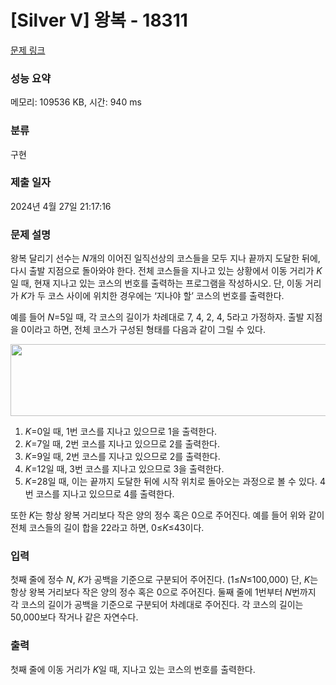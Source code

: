 # [Silver V] 왕복 - 18311 

[문제 링크](https://www.acmicpc.net/problem/18311) 

### 성능 요약

메모리: 109536 KB, 시간: 940 ms

### 분류

구현

### 제출 일자

2024년 4월 27일 21:17:16

### 문제 설명

<p>왕복 달리기 선수는 <em>N</em>개의 이어진 일직선상의 코스들을 모두 지나 끝까지 도달한 뒤에, 다시 출발 지점으로 돌아와야 한다. 전체 코스들을 지나고 있는 상황에서 이동 거리가 <em>K</em>일 때, 현재 지나고 있는 코스의 번호를 출력하는 프로그램을 작성하시오. 단, 이동 거리가 <em>K</em>가 두 코스 사이에 위치한 경우에는 ‘지나야 할’ 코스의 번호를 출력한다.</p>

<p>예를 들어 <em>N</em>=5일 때, 각 코스의 길이가 차례대로 7, 4, 2, 4, 5라고 가정하자. 출발 지점을 0이라고 하면, 전체 코스가 구성된 형태를 다음과 같이 그릴 수 있다.</p>

<p style="text-align: center;"><img alt="" src="https://upload.acmicpc.net/31205870-182b-4c54-ad41-2c4892be90a9/-/preview/" style="height: 115px; width: 600px;"></p>

<ol>
	<li style="text-align: justify;"><em>K</em>=0일 때, 1번 코스를 지나고 있으므로 1을 출력한다.</li>
	<li style="text-align: justify;"><em>K</em>=7일 때, 2번 코스를 지나고 있으므로 2를 출력한다.</li>
	<li style="text-align: justify;"><em>K</em>=9일 때, 2번 코스를 지나고 있으므로 2를 출력한다.</li>
	<li style="text-align: justify;"><em>K</em>=12일 때, 3번 코스를 지나고 있으므로 3을 출력한다.</li>
	<li style="text-align: justify;"><em>K</em>=28일 때, 이는 끝까지 도달한 뒤에 시작 위치로 돌아오는 과정으로 볼 수 있다. 4번 코스를 지나고 있으므로 4를 출력한다.</li>
</ol>

<p>또한 <em>K</em>는 항상 왕복 거리보다 작은 양의 정수 혹은 0으로 주어진다. 예를 들어 위와 같이 전체 코스들의 길이 합을 22라고 하면, 0≤<em>K</em>≤43이다.</p>

### 입력 

 <p>첫째 줄에 정수 <em>N</em>, <em>K</em>가 공백을 기준으로 구분되어 주어진다. (1≤<em>N</em>≤100,000) 단, <em>K</em>는 항상 왕복 거리보다 작은 양의 정수 혹은 0으로 주어진다. 둘째 줄에 1번부터 <em>N</em>번까지 각 코스의 길이가 공백을 기준으로 구분되어 차례대로 주어진다. 각 코스의 길이는 50,000보다 작거나 같은 자연수다.</p>

### 출력 

 <p>첫째 줄에 이동 거리가 <em>K</em>일 때, 지나고 있는 코스의 번호를 출력한다.</p>

